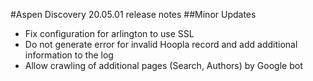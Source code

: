 #Aspen Discovery 20.05.01 release notes
##Minor Updates
- Fix configuration for arlington to use SSL
- Do not generate error for invalid Hoopla record and add additional information to the log
- Allow crawling of additional pages (Search, Authors) by Google bot